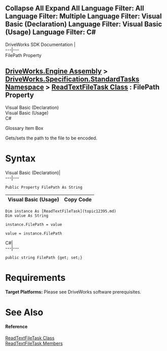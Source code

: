Collapse All Expand All Language Filter: All  Language Filter: Multiple  Language Filter: Visual Basic (Declaration) Language Filter: Visual Basic (Usage) Language Filter: C#  
---  
DriveWorks SDK Documentation  |   
---|---  
FilePath Property   
  
[DriveWorks.Engine Assembly](topic2156.md) > [DriveWorks.Specification.StandardTasks Namespace](topic11896.md) > [ReadTextFileTask Class](topic12395.md) : FilePath Property  
---  
  
Visual Basic (Declaration)    
Visual Basic (Usage)    
C# 

Glossary Item Box

Gets/sets the path to the file to be encoded. 

# Syntax

Visual Basic (Declaration)|   
---|---  
      
    
    Public Property FilePath As String  
  
Visual Basic (Usage)| Copy Code  
---|---  
      
    
    Dim instance As [ReadTextFileTask](topic12395.md)
    Dim value As String
     
    instance.FilePath = value
     
    value = instance.FilePath  
  
C#|   
---|---  
      
    
    public string FilePath {get; set;}  
  
# Requirements

**Target Platforms:** Please see DriveWorks software prerequisites.

# See Also

#### Reference

[ReadTextFileTask Class](topic12395.md)   
[ReadTextFileTask Members](topic12396.md)


